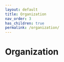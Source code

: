 ```yaml
---
layout: default
title: Organization
nav_order: 3
has_children: true
permalink: /organization/
---
```


# Organization
